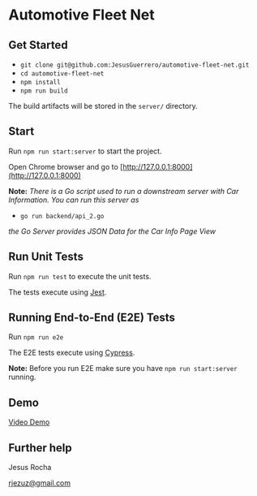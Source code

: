 # Automotive Fleet Net

## Get Started

* `git clone git@github.com:JesusGuerrero/automotive-fleet-net.git`
* `cd automotive-fleet-net`
* `npm install`
* `npm run build` 

The build artifacts will be stored in the `server/` directory.

## Start

Run `npm run start:server` to start the project.

Open Chrome browser and go to [http://127.0.0.1:8000](http://127.0.0.1:8000)

__Note:__ _There is a Go script used to run a downstream server with Car Information._
 _You can run this server as_ 

* `go run backend/api_2.go`

_the Go Server provides JSON Data for the Car Info Page View_

## Run Unit Tests

Run `npm run test` to execute the unit tests.
 
 The tests execute using [Jest](https://jestjs.io/).

## Running End-to-End (E2E) Tests

Run `npm run e2e`

The E2E tests execute using [Cypress](https://www.cypress.io/).

__Note:__ Before you run E2E make sure you have `npm run start:server` running.

## Demo

[Video Demo](https://github.com/JesusGuerrero/automotive-fleet-net/blob/master/demo/auto-flee-net-demo.mov?raw=true)

## Further help

Jesus Rocha 

<rjezuz@gmail.com>

